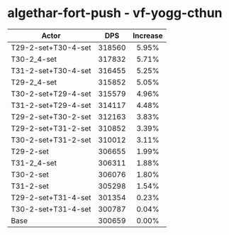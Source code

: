 # algethar-fort-push - vf-yogg-cthun
| Actor | DPS | Increase |
|---|:---:|:---:|
|T29-2-set+T30-4-set|318560|5.95%|
|T30-2_4-set|317832|5.71%|
|T31-2-set+T30-4-set|316455|5.25%|
|T29-2_4-set|315852|5.05%|
|T30-2-set+T29-4-set|315579|4.96%|
|T31-2-set+T29-4-set|314117|4.48%|
|T29-2-set+T30-2-set|312163|3.83%|
|T29-2-set+T31-2-set|310852|3.39%|
|T30-2-set+T31-2-set|310012|3.11%|
|T29-2-set|306655|1.99%|
|T31-2_4-set|306311|1.88%|
|T30-2-set|306076|1.80%|
|T31-2-set|305298|1.54%|
|T29-2-set+T31-4-set|301354|0.23%|
|T30-2-set+T31-4-set|300787|0.04%|
|Base|300659|0.00%|
